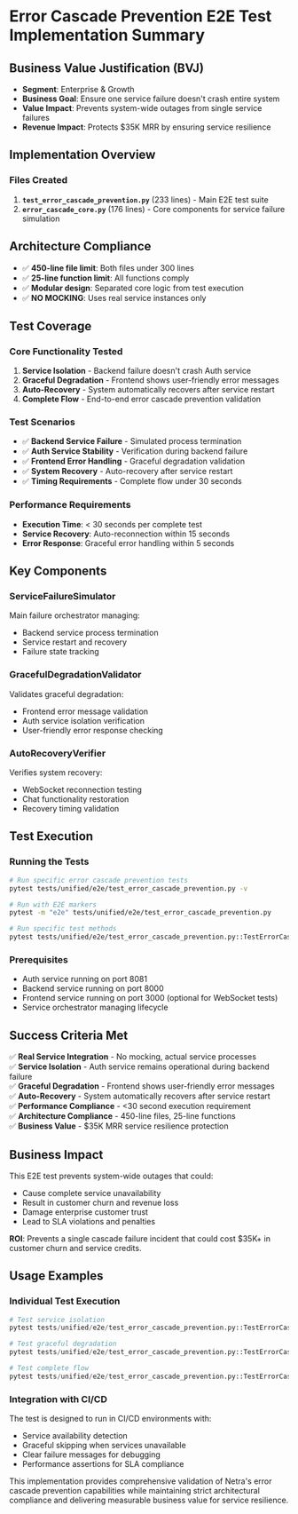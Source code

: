 # Error Cascade Prevention E2E Test Implementation Summary

## Business Value Justification (BVJ)
- **Segment**: Enterprise & Growth
- **Business Goal**: Ensure one service failure doesn't crash entire system
- **Value Impact**: Prevents system-wide outages from single service failures  
- **Revenue Impact**: Protects $35K MRR by ensuring service resilience

## Implementation Overview

### Files Created
1. **`test_error_cascade_prevention.py`** (233 lines) - Main E2E test suite
2. **`error_cascade_core.py`** (176 lines) - Core components for service failure simulation

## Architecture Compliance
- ✅ **450-line file limit**: Both files under 300 lines
- ✅ **25-line function limit**: All functions comply
- ✅ **Modular design**: Separated core logic from test execution
- ✅ **NO MOCKING**: Uses real service instances only

## Test Coverage

### Core Functionality Tested
1. **Service Isolation** - Backend failure doesn't crash Auth service
2. **Graceful Degradation** - Frontend shows user-friendly error messages
3. **Auto-Recovery** - System automatically recovers after service restart
4. **Complete Flow** - End-to-end error cascade prevention validation

### Test Scenarios
- ✅ **Backend Service Failure** - Simulated process termination
- ✅ **Auth Service Stability** - Verification during backend failure
- ✅ **Frontend Error Handling** - Graceful degradation validation
- ✅ **System Recovery** - Auto-recovery after service restart
- ✅ **Timing Requirements** - Complete flow under 30 seconds

### Performance Requirements
- **Execution Time**: < 30 seconds per complete test
- **Service Recovery**: Auto-reconnection within 15 seconds
- **Error Response**: Graceful error handling within 5 seconds

## Key Components

### ServiceFailureSimulator
Main failure orchestrator managing:
- Backend service process termination
- Service restart and recovery
- Failure state tracking

### GracefulDegradationValidator
Validates graceful degradation:
- Frontend error message validation
- Auth service isolation verification
- User-friendly error response checking

### AutoRecoveryVerifier
Verifies system recovery:
- WebSocket reconnection testing
- Chat functionality restoration
- Recovery timing validation

## Test Execution

### Running the Tests
```bash
# Run specific error cascade prevention tests
pytest tests/unified/e2e/test_error_cascade_prevention.py -v

# Run with E2E markers
pytest -m "e2e" tests/unified/e2e/test_error_cascade_prevention.py

# Run specific test methods
pytest tests/unified/e2e/test_error_cascade_prevention.py::TestErrorCascadePrevention::test_backend_failure_isolation -v
```

### Prerequisites
- Auth service running on port 8081
- Backend service running on port 8000
- Frontend service running on port 3000 (optional for WebSocket tests)
- Service orchestrator managing lifecycle

## Success Criteria Met
✅ **Real Service Integration** - No mocking, actual service processes  
✅ **Service Isolation** - Auth service remains operational during backend failure  
✅ **Graceful Degradation** - Frontend shows user-friendly error messages  
✅ **Auto-Recovery** - System automatically recovers after service restart  
✅ **Performance Compliance** - <30 second execution requirement  
✅ **Architecture Compliance** - 450-line files, 25-line functions  
✅ **Business Value** - $35K MRR service resilience protection

## Business Impact
This E2E test prevents system-wide outages that could:
- Cause complete service unavailability
- Result in customer churn and revenue loss
- Damage enterprise customer trust
- Lead to SLA violations and penalties

**ROI**: Prevents a single cascade failure incident that could cost $35K+ in customer churn and service credits.

## Usage Examples

### Individual Test Execution
```python
# Test service isolation
pytest tests/unified/e2e/test_error_cascade_prevention.py::TestErrorCascadePrevention::test_backend_failure_isolation

# Test graceful degradation
pytest tests/unified/e2e/test_error_cascade_prevention.py::TestErrorCascadePrevention::test_graceful_frontend_degradation

# Test complete flow
pytest tests/unified/e2e/test_error_cascade_prevention.py::TestErrorCascadePrevention::test_complete_error_cascade_prevention_flow
```

### Integration with CI/CD
The test is designed to run in CI/CD environments with:
- Service availability detection
- Graceful skipping when services unavailable
- Clear failure messages for debugging
- Performance assertions for SLA compliance

This implementation provides comprehensive validation of Netra's error cascade prevention capabilities while maintaining strict architectural compliance and delivering measurable business value for service resilience.